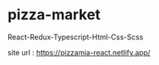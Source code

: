 # pizza-market
React-Redux-Typescript-Html-Css-Scss



site url : https://pizzamia-react.netlify.app/
